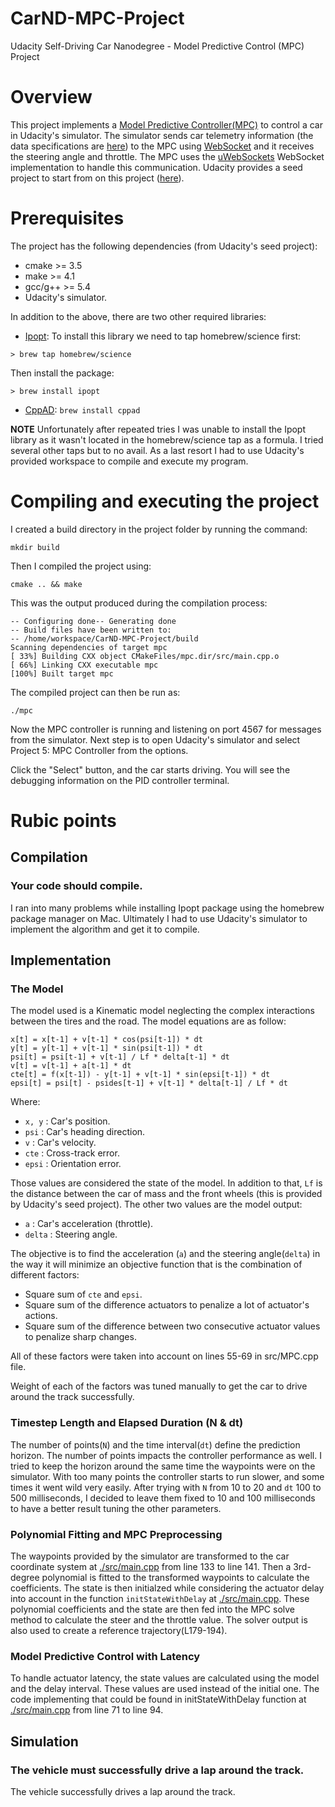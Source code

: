 # CarND-MPC-Project
Udacity Self-Driving Car Nanodegree - Model Predictive Control (MPC) Project

# Overview

This project implements a [Model Predictive Controller(MPC)](https://en.wikipedia.org/wiki/Model_predictive_control) to control a car in Udacity's simulator. The simulator sends car telemetry information (the data specifications are [here](./DATA.md)) to the MPC using [WebSocket](https://en.wikipedia.org/wiki/WebSocket) and it receives the steering angle and throttle. The MPC uses the [uWebSockets](https://github.com/uNetworking/uWebSockets) WebSocket implementation to handle this communication. Udacity provides a seed project to start from on this project ([here](https://github.com/udacity/CarND-MPC-Project)).

# Prerequisites

The project has the following dependencies (from Udacity's seed project):

- cmake >= 3.5
- make >= 4.1
- gcc/g++ >= 5.4
- Udacity's simulator.

In addition to the above, there are two other required libraries:

- [Ipopt](https://projects.coin-or.org/Ipopt): To install this library we need to tap homebrew/science first:

```
> brew tap homebrew/science
```

Then install the package:

```
> brew install ipopt
```

- [CppAD](https://www.coin-or.org/CppAD/): `brew install cppad`

**NOTE** Unfortunately after repeated tries I was unable to install the Ipopt library as it wasn't located in the homebrew/science tap as a formula. I tried several other taps but to no avail. As a last resort I had to use Udacity's provided workspace to compile and execute my program.

# Compiling and executing the project

I created a build directory in the project folder by running the command:

``` mkdir build ```

Then I compiled the project using:

``` cmake .. && make ```

This was the output produced during the compilation process:

```
-- Configuring done-- Generating done
-- Build files have been written to:
-- /home/workspace/CarND-MPC-Project/build
Scanning dependencies of target mpc
[ 33%] Building CXX object CMakeFiles/mpc.dir/src/main.cpp.o
[ 66%] Linking CXX executable mpc
[100%] Built target mpc
```

The compiled project can then be run as:

``` ./mpc ```


Now the MPC controller is running and listening on port 4567 for messages from the simulator. Next step is to open Udacity's simulator and select Project 5: MPC Controller from the options.

Click the "Select" button, and the car starts driving. You will see the debugging information on the PID controller terminal.

# Rubic points

## Compilation

### Your code should compile.

I ran into many problems while installing Ipopt package using the homebrew package manager on Mac. Ultimately I had to use Udacity's simulator to implement the algorithm and get it to compile.

## Implementation

### The Model

The model used is a Kinematic model neglecting the complex interactions between the tires and the road. The model equations are as follow:

```
x[t] = x[t-1] + v[t-1] * cos(psi[t-1]) * dt
y[t] = y[t-1] + v[t-1] * sin(psi[t-1]) * dt
psi[t] = psi[t-1] + v[t-1] / Lf * delta[t-1] * dt
v[t] = v[t-1] + a[t-1] * dt
cte[t] = f(x[t-1]) - y[t-1] + v[t-1] * sin(epsi[t-1]) * dt
epsi[t] = psi[t] - psides[t-1] + v[t-1] * delta[t-1] / Lf * dt
```

Where:

- `x, y` : Car's position.
- `psi` : Car's heading direction.
- `v` : Car's velocity.
- `cte` : Cross-track error.
- `epsi` : Orientation error.

Those values are considered the state of the model. In addition to that, `Lf` is the distance between the car of mass and the front wheels (this is provided by Udacity's seed project). The other two values are the model output:

- `a` : Car's acceleration (throttle).
- `delta` : Steering angle.

The objective is to find the acceleration (`a`) and the steering angle(`delta`) in the way it will minimize an objective function that is the combination of different factors:

- Square sum of `cte` and `epsi`.
- Square sum of the difference actuators to penalize a lot of actuator's actions.
- Square sum of the difference between two consecutive actuator values to penalize sharp changes.

All of these factors were taken into account on lines 55-69 in src/MPC.cpp file.

Weight of each of the factors was tuned manually to get the car to drive around the track successfully.

### Timestep Length and Elapsed Duration (N & dt)

The number of points(`N`) and the time interval(`dt`) define the prediction horizon. The number of points impacts the controller performance as well. I tried to keep the horizon around the same time the waypoints were on the simulator. With too many points the controller starts to run slower, and some times it went wild very easily. After trying with `N` from 10 to 20 and `dt` 100 to 500 milliseconds, I decided to leave them fixed to 10 and 100 milliseconds to have a better result tuning the other parameters.

### Polynomial Fitting and MPC Preprocessing

The waypoints provided by the simulator are transformed to the car coordinate system at [./src/main.cpp](./src/main.cpp#L133) from line 133 to line 141. Then a 3rd-degree polynomial is fitted to the transformed waypoints to calculate the coefficients. The state is then initialzed while considering the actuator delay into account in the function `initStateWithDelay` at [./src/main.cpp](./src/main.cpp#L71).
These polynomial coefficients and the state are then fed into the MPC solve method to calculate the steer and the throttle value. The solver output is also used to create a reference trajectory(L179-194).

### Model Predictive Control with Latency

To handle actuator latency, the state values are calculated using the model and the delay interval. These values are used instead of the initial one. The code implementing that could be found in initStateWithDelay function at [./src/main.cpp](./src/main.cpp#L71) from line 71 to line 94.

## Simulation

### The vehicle must successfully drive a lap around the track.

The vehicle successfully drives a lap around the track.

